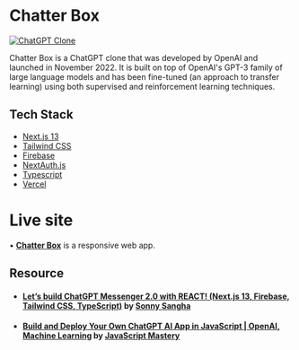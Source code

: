 
# Chatter Box


<a href="https://chatter-box-mu.vercel.app/">![ChatGPT Clone](https://i.imgur.com/IITzsd4.png)</a>

Chatter Box is a ChatGPT clone that was developed by OpenAI and launched in November 2022. It is built on top of OpenAI's GPT-3 family of large language models and has been fine-tuned (an approach to transfer learning) using both supervised and reinforcement learning techniques.



## Tech Stack

- [Next.js 13](https://nextjs.org)
- [Tailwind CSS](https://tailwindcss.com/)
- [Firebase](https://console.firebase.google.com/)
- [NextAuth.js](https://next-auth.js.org/)
- [Typescript](https://www.typescriptlang.org/)
- [Vercel](https://vercel.com)


# Live site



• **[Chatter Box](https://chatter-box-mu.vercel.app/)** is a responsive web app.


## Resource


- #### [Let’s build ChatGPT Messenger 2.0 with REACT! (Next.js 13, Firebase, Tailwind CSS, TypeScript)](https://www.youtube.com/watch?v=V6Hq_EX2LLM) by [Sonny Sangha](https://www.youtube.com/@SonnySangha)

- #### [Build and Deploy Your Own ChatGPT AI App in JavaScript | OpenAI, Machine Learning](https://www.youtube.com/watch?v=2FeymQoKvrk) by [JavaScript Mastery ](https://www.youtube.com/@javascriptmastery)

<br>
